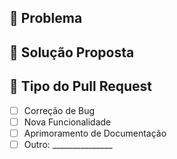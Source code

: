 ## 🤯 Problema

<!-- Descreva o problema que este pull request aborda -->

## 🤔 Solução Proposta

<!-- Descreva sucintamente a solução proposta neste pull request -->

## 📍 Tipo do Pull Request

<!-- Marque o tipo deste pull request (e.g., correção de bug, nova funcionalidade, aprimoramento de documentação) -->

- [ ] Correção de Bug
- [ ] Nova Funcionalidade
- [ ] Aprimoramento de Documentação
- [ ] Outro: _______________
